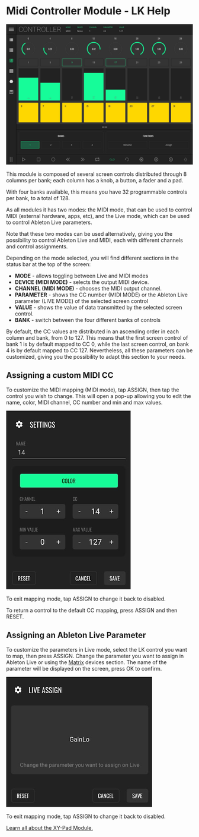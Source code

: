 # Midi Controller Module - LK Help

<img src="../lk/images/controller/overview.jpg" alt="LK Midi Controller Overview" width="" height="" />

This module is composed of several screen controls distributed through 8 columns per bank; each column has a knob, a button, a fader and a pad.

With four banks available, this means you have 32 programmable controls per bank, to a total of 128.

As all modules it has two modes: the MIDI mode, that can be used to control MIDI (external hardware, apps, etc), and the Live mode, which can be used to control Ableton Live parameters.

Note that these two modes can be used alternatively, giving you the possibility to control Ableton Live and MIDI, each with different channels and control assignments.

Depending on the mode selected, you will find different sections in the status bar at the top of the screen:

- **MODE** - allows toggling between Live and MIDI modes
- **DEVICE (MIDI MODE)** - selects the output MIDI device.
- **CHANNEL (MIDI MODE)** - chooses the MIDI output channel.
- **PARAMETER** - shows the CC number (MIDI MODE) or the Ableton Live parameter (LIVE MODE) of the selected screen control
- **VALUE** - shows the value of data transmitted by the selected screen control.
- **BANK** - switch between the four different banks of controls

By default, the CC values are distributed in an ascending order in each column and bank, from 0 to 127. This means that the first screen control of bank 1 is by default mapped to CC 0, while the last screen control, on bank 4 is by default mapped to CC 127. Nevertheless, all these parameters can be customized, giving you the possibility to adapt this section to your needs.

## Assigning a custom MIDI CC

To customize the MIDI mapping (MIDI mode), tap ASSIGN, then tap the control you wish to change. This will open a pop-up allowing you to edit the name, color, MIDI channel, CC number and min and max values.

<img src="../lk/images/controller/midi-controller-assign-cc.png" alt="LK Midi Controller Module CC Assign" width="" height="" />

To exit mapping mode, tap ASSIGN to change it back to disabled.

To return a control to the default CC mapping, press ASSIGN and then RESET.

## Assigning an Ableton Live Parameter

To customize the parameters in Live mode, select the LK control you want to map, then press ASSIGN. Change the parameter you want to assign in Ableton Live or using the [Matrix](matrix) devices section. The name of the parameter will be displayed on the screen, press OK to confirm.

<img src="../lk/images/controller/live-assign.png" alt="LK Midi Controller Ableton Live Parameter assign" width="" height="" />

To exit mapping mode, tap ASSIGN to change it back to disabled.

[Learn all about the XY-Pad Module.](xy-pad)
